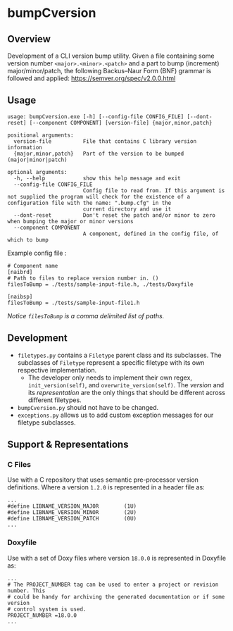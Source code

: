 # bumpCversion

## Overview

Development of a CLI version bump utility. Given a file containing some version number `<major>.<minor>.<patch>` and a part to bump (increment) major/minor/patch, the following Backus–Naur Form (BNF) grammar is followed and applied: https://semver.org/spec/v2.0.0.html

## Usage
```
usage: bumpCversion.exe [-h] [--config-file CONFIG_FILE] [--dont-reset] [--component COMPONENT] [version-file] {major,minor,patch}

positional arguments:
  version-file          File that contains C library version information
  {major,minor,patch}   Part of the version to be bumped (major|minor|patch)

optional arguments:
  -h, --help            show this help message and exit
  --config-file CONFIG_FILE
                        Config file to read from. If this argument is not supplied the program will check for the existence of a configuration file with the name: ".bump.cfg" in the
                        current directory and use it
  --dont-reset          Don't reset the patch and/or minor to zero when bumping the major or minor versions
  --component COMPONENT
                        A component, defined in the config file, of which to bump
```
Example config file :
```
# Component name
[naibrd]
# Path to files to replace version number in. ()
filesToBump = ./tests/sample-input-file.h, ./tests/Doxyfile

[naibsp]
filesToBump = ./tests/sample-input-file1.h
```
_Notice `filesToBump` is a comma delimited list of paths._


## Development
- `filetypes.py` contains a `Filetype` parent class and its subclasses. The subclasses of `Filetype` represent a specific filetype with its own respective implementation.
    - The developer only needs to implement their own regex, `init_version(self)`, and `overwrite_version(self)`. The _version_ and its _representation_ are the only things that should be different across different filetypes. 
- `bumpCversion.py` should not have to be changed.
- `exceptions.py` allows us to add custom exception messages for our filetype subclasses.

## Support & Representations

### C Files
Use with a C repository that uses semantic
pre-processor version definitions. Where a version `1.2.0` is represented in a
header file as:
```
...
#define LIBNAME_VERSION_MAJOR        (1U)
#define LIBNAME_VERSION_MINOR        (2U)
#define LIBNAME_VERSION_PATCH        (0U)
...
```

### Doxyfile
Use with a set of Doxy files where version `18.0.0` is represented in Doxyfile as:
```
...
# The PROJECT_NUMBER tag can be used to enter a project or revision number. This
# could be handy for archiving the generated documentation or if some version
# control system is used.
PROJECT_NUMBER =18.0.0
...
```
